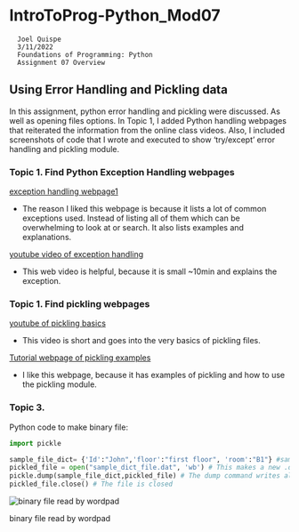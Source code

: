 # IntroToProg-Python_Mod07

      Joel Quispe
      3/11/2022
      Foundations of Programming: Python
      Assignment 07 Overview
      
##        Using Error Handling and Pickling data 

In this assignment, python error handling and pickling were discussed. As well as opening files options. In Topic 1, I added Python handling webpages that reiterated the information from the online class videos. Also, I included screenshots of code that I wrote and executed to show ‘try/except’ error handling and pickling module. 

###     Topic 1. Find Python Exception Handling webpages

[exception handling webpage1](https://www.tutorialspoint.com/python/python_exceptions.htm)
- The reason I liked this webpage is because it lists a lot of common exceptions used. Instead of listing all of them which can be overwhelming to look at or search. It also lists examples and explanations.

[youtube video of exception handling](https://www.youtube.com/watch?v=NIWwJbo-9_8)
- This web video is helpful, because it is small ~10min and explains the exception. 


###     Topic 1. Find pickling webpages

[youtube of pickling basics](https://www.youtube.com/watch?v=z455OFnPjsI)
- This video is short and goes into the very basics of pickling files.

[Tutorial webpage of pickling examples](https://www.tutorialspoint.com/python-pickling)
-	I like this webpage, because it has examples of pickling and how to use the pickling module. 


### Topic 3. 
Python code to make binary file: 
```python
import pickle

sample_file_dict= {'Id':"John",'floor':"first floor", 'room':"B1"} #sample information in dictionary data
pickled_file = open("sample_dict_file.dat", 'wb') # This makes a new .dat file , binary file
pickle.dump(sample_file_dict,pickled_file) # The dump command writes all the data to the 'sample_dict_file.dat file that was opened
pickled_file.close() # The file is closed
```

![binary file read by wordpad](https://user-images.githubusercontent.com/100054021/158120171-f5076e52-ea17-4066-8db9-8451631ebc26.png)

binary file read by wordpad

